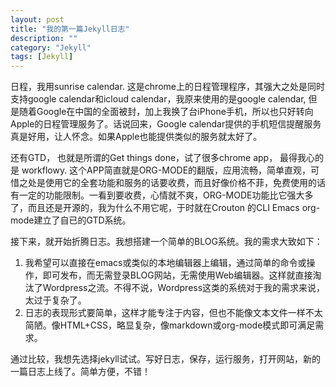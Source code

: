 ```yaml
---
layout: post
title: "我的第一篇Jekyll日志"
description: ""
category: "Jekyll"
tags: [Jekyll]
---
```



日程，我用sunrise calendar. 这是chrome上的日程管理程序，其强大之处是同时支持google calendar和icloud calendar，我原来使用的是google calendar, 但是随着Google在中国的全面被封，加上我换了台iPhone手机，所以也只好转向Apple的日程管理服务了。话说回来，Google calendar提供的手机短信提醒服务真是好用，让人怀念。如果Apple也能提供类似的服务就太好了。

还有GTD， 也就是所谓的Get things done，试了很多chrome app， 最得我心的是 workflowy. 这个APP简直就是ORG-MODE的翻版，应用流畅，简单直观，可惜之处是使用它的全套功能和服务的话要收费，而且好像价格不菲，免费使用的话有一定的功能限制。一看到要收费，心情就不爽，ORG-MODE功能比它强大多了，而且还是开源的，我为什么不用它呢，于时就在Crouton 的CLI Emacs org-mode建立了自已的GTD系统。

接下来，就开始折腾日志。我想搭建一个简单的BLOG系统。我的需求大致如下：

1. 我希望可以直接在emacs或类似的本地编辑器上编辑，通过简单的命令或操作，即可发布，而无需登录BLOG网站，无需使用Web编辑器。这样就直接淘汰了Wordpress之流。不得不说，Wordpress这类的系统对于我的需求来说，太过于复杂了。
2. 日志的表现形式要简单，这样才能专注于内容，但也不能像文本文件一样不太简陋。像HTML+CSS，略显复杂，像markdown或org-mode模式即可满足需求。

通过比较，我想先选择jekyll试试。写好日志，保存，运行服务，打开网站，新的一篇日志上线了。简单方便，不错！
